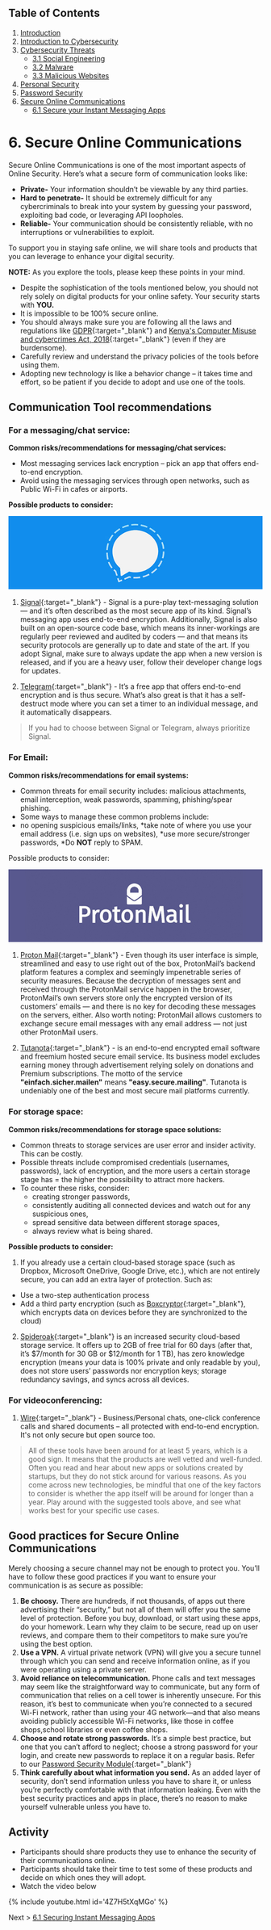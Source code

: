## Table of Contents

1. [Introduction](https://the-mind.github.io/OnlineSecurity/)
1. [Introduction to Cybersecurity](https://the-mind.github.io/OnlineSecurity/training/introduction)
1. [Cybersecurity Threats](https://the-mind.github.io/OnlineSecurity/training/cybersecuritythreats)
    * [3.1 Social Engineering](https://the-mind.github.io/OnlineSecurity/training/socialengineering)
    * [3.2 Malware](https://the-mind.github.io/OnlineSecurity/training/malware)
    * [3.3 Malicious Websites](https://the-mind.github.io/OnlineSecurity/training/maliciouswebsites)
1. [Personal Security](https://the-mind.github.io/OnlineSecurity/training/personalsecurity)
1. [Password Security](https://the-mind.github.io/OnlineSecurity/training/passwordsecurity)
1. [Secure Online Communications](https://the-mind.github.io/OnlineSecurity/training/securecommunications)
    * [6.1 Secure your Instant Messaging Apps](https://the-mind.github.io/OnlineSecurity/training/secureim) 
    
# 6. Secure Online Communications

Secure Online Communications is one of the most important aspects of Online Security. Here’s what a secure form of communication looks like:
* __Private-__ Your information shouldn’t be viewable by any third parties.
* __Hard to penetrate-__ It should be extremely difficult for any cybercriminals to break into your system by guessing your password, exploiting bad code, or leveraging API loopholes.
* __Reliable-__ Your communication should be consistently reliable, with no interruptions or vulnerabilities to exploit.

To support you in staying safe online, we will share tools and products that you can leverage to enhance your digital security. 

__NOTE:__ As you explore the tools, please keep these points in your mind.

* Despite the sophistication of the tools mentioned below, you should not rely solely on digital products for your online safety. Your security starts with __YOU.__
* It is impossible to be 100% secure online. 
* You should always make sure you are following all the laws and regulations like [GDPR](https://gdpr-info.eu/){:target="_blank"} and [Kenya's Computer Misuse and cybercrimes Act, 2018](http://kenyalaw.org/kl/fileadmin/pdfdownloads/Acts/ComputerMisuseandCybercrimesActNo5of2018.pdf){:target="_blank"} (even if they are burdensome). 
* Carefully review and understand the privacy policies of the tools before using them.
* Adopting new technology is like a behavior change – it takes time and effort, so be patient if you decide to adopt and use one of the tools. 

## Communication Tool recommendations
### For a messaging/chat service:
__Common risks/recommendations for messaging/chat services:__

* Most messaging services lack encryption – pick an app that offers end-to-end encryption.
* Avoid using the messaging services through open networks, such as Public Wi-Fi in cafes or airports.

__Possible products to consider:__

![Signal](../images/signal.jpg)

1. [Signal](https://signal.org/){:target="_blank"} - Signal is a pure-play text-messaging solution — and it’s often described as the most secure app of its kind. Signal’s messaging app uses end-to-end encryption. Additionally, Signal is also built on an open-source code base, which means its inner-workings are regularly peer reviewed and audited by coders — and that means its security protocols are generally up to date and state of the art. If you adopt Signal, make sure to always update the app when a new version is released, and if you are a heavy user, follow their developer change logs for updates.

1. [Telegram](https://telegram.org/){:target="_blank"} - It’s a free app that offers end-to-end encryption and is thus secure.  What’s also great is that it has a self-destruct mode where you can set a timer to an individual message, and it automatically disappears. 

> If you had to choose between Signal or Telegram, always prioritize Signal.

### For Email:
__Common risks/recommendations for email systems:__

* Common threats for email security includes: malicious attachments, email interception, weak passwords, spamming, phishing/spear phishing. 
* Some ways to manage these common problems include:
 * no opening suspicious emails/links, 
  *take note of where you use your email address (i.e. sign ups on websites),
  *use more secure/stronger passwords, 
  *Do __NOT__ reply to SPAM. 

Possible products to consider:

![Proton Mail](../images/protonmail.jpg)

1. [Proton Mail](https://protonmail.com/){:target="_blank"} - Even though its user interface is simple, streamlined and easy to use right out of the box, ProtonMail’s backend platform features a complex and seemingly impenetrable series of security measures. Because the decryption of messages sent and received through the ProtonMail service happen in the browser, ProtonMail’s own servers store only the encrypted version of its customers’ emails — and there is no key for decoding these messages on the servers, either. Also worth noting: ProtonMail allows customers to exchange secure email messages with any email address — not just other ProtonMail users. 

2. [Tutanota](https://tutanota.com/){:target="_blank"} - is an end-to-end encrypted email software and freemium hosted secure email service. Its business model excludes earning money through advertisement relying solely on donations and Premium subscriptions. The motto of the service __"einfach.sicher.mailen"__ means __"easy.secure.mailing"__. Tutanota is undeniably one of the best and most secure mail platforms currently. 

### For storage space:
__Common risks/recommendations for storage space solutions:__

* Common threats to storage services are user error and insider activity. This can be costly. 
* Possible threats include compromised credentials (usernames, passwords), lack of encryption, and the more users a certain storage stage has = the higher the possibility to attract more hackers. 
* To counter these risks, consider:
  * creating stronger passwords, 
  * consistently auditing all connected devices and watch out for any suspicious ones, 
  * spread sensitive data between different storage spaces, 
  * always review what is being shared.
  
__Possible products to consider:__

1. If you already use a certain cloud-based storage space (such as Dropbox, Microsoft OneDrive, Google Drive, etc.), which are not entirely secure, you can add an extra layer of protection. Such as:
* Use a two-step authentication process
* Add a third party encryption (such as [Boxcryptor](https://www.boxcryptor.com/en/){:target="_blank"}, which encrypts data on devices before they are synchronized to the cloud)
2. [Spideroak](https://spideroak.com/){:target="_blank"} is an increased security cloud-based storage service. It offers up to 2GB of free trial for 60 days (after that, it’s $7/month for 30 GB or $12/month for 1 TB), has zero knowledge encryption (means your data is 100% private and only readable by you), does not store users’ passwords nor encryption keys; storage redundancy savings, and syncs across all devices. 

### For videoconferencing:

1. [Wire](https://app.wire.com/){:target="_blank"} - Business/Personal chats, one-click conference calls and shared documents – all protected with end-to-end encryption. It's not only secure but open source too. 

>  All of these tools have been around for at least 5 years, which is a good sign. It means that the products are well vetted and well-funded. Often you read and hear about new apps or solutions created by startups, but they do not stick around for various reasons. As you come across new technologies, be mindful that one of the key factors to consider is whether the app itself will be around for longer than a year. Play around with the suggested tools above, and see what works best for your specific use cases.  

## Good practices for Secure Online Communications
Merely choosing a secure channel may not be enough to protect you. You’ll have to follow these good practices if you want to ensure your communication is as secure as possible:
1. __Be choosy.__ There are hundreds, if not thousands, of apps out there advertising their “security,” but not all of them will offer you the same level of protection. Before you buy, download, or start using these apps, do your homework. Learn why they claim to be secure, read up on user reviews, and compare them to their competitors to make sure you’re using the best option.
1. __Use a VPN.__ A virtual private network (VPN) will give you a secure tunnel through which you can send and receive information online, as if you were operating using a private server. 
1. __Avoid reliance on telecommunication.__ Phone calls and text messages may seem like the straightforward way to communicate, but any form of communication that relies on a cell tower is inherently unsecure. For this reason, it’s best to communicate when you’re connected to a secured Wi-Fi network, rather than using your 4G network—and that also means avoiding publicly accessible Wi-Fi networks, like those in coffee shops,school libraries or even coffee shops.
1. __Choose and rotate strong passwords.__ It’s a simple best practice, but one that you can’t afford to neglect; choose a strong password for your login, and create new passwords to replace it on a regular basis. Refer to our [Password Security Module](https://the-mind.github.io/OnlineSecurity/training/passwordsecurity){:target="_blank"}
1. __Think carefully about what information you send.__ As an added layer of security, don’t send information unless you have to share it, or unless you’re perfectly comfortable with that information leaking. Even with the best security practices and apps in place, there’s no reason to make yourself vulnerable unless you have to.

## Activity
* Participants should share products they use to enhance the security of their communications online. 
* Participants should take their time to test some of these products and decide on which ones they will adopt. 
* Watch the video below

{% include youtube.html id='4Z7H5tXqMGo' %}

Next > [6.1 Securing Instant Messaging Apps](https://the-mind.github.io/OnlineSecurity/training/secureim)

